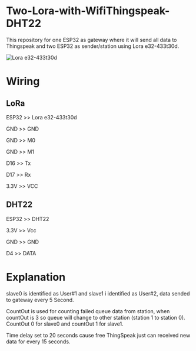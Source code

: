 # Two-Lora-with-WifiThingspeak-DHT22
This repository for one ESP32 as gateway where it will send all data to Thingspeak and two ESP32 as sender/station using Lora e32-433t30d.

![Lora e32-433t30d](https://www.ebyte.com/Uploadfiles/Picture/2021-5-25/20215251730359457.jpg)

# Wiring
## LoRa
ESP32 >>  Lora e32-433t30d

GND   >> GND

GND   >> M0

GND   >> M1

D16   >> Tx

D17   >> Rx

3.3V  >> VCC

## DHT22
ESP32 >> DHT22

3.3V >> Vcc

GND >> GND

D4 >> DATA

# Explanation
slave0 is identified as User#1 and slave1 i identified as User#2, data sended to gateway every 5 Second.

CountOut is used for counting failed queue data from station, when countOut is 3 so queue will change to other station (station 1 to station 0). CountOut 0 for slave0 and countOut 1 for slave1.

Time delay set to 20 seconds cause free ThingSpeak just can received new data for every 15 seconds.


